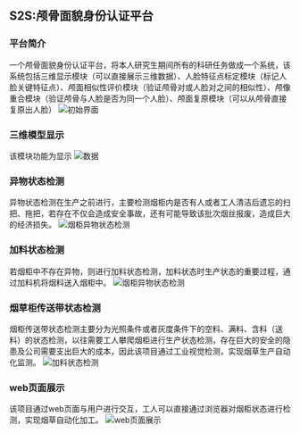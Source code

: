 ## S2S:颅骨面貌身份认证平台

### 平台简介
一个颅骨面貌身份认证平台，将本人研究生期间所有的科研任务做成一个系统，该系统包括三维显示模块（可以直接展示三维数据）、人脸特征点标定模块（标记人脸关键特征点）、颅面相似性评价模块（验证颅骨对或人脸对之间的相似性）、颅像重合模块（验证颅骨与人脸是否为同一个人脸）、颅面复原模块（可以从颅骨直接复原出人脸）
![初始界面](https://github.com/wcyorange/S2S/tree/main/img/start.png)

### 三维模型显示
该模块功能为显示
![数据](https://github.com/wcyorange/S2S/tree/main/img/date1.png)

### 异物状态检测
异物状态检测在生产之前进行，主要检测烟柜内是否有人或者工人清洁后遗忘的扫把、拖把，若存在不仅会造成安全事故，还有可能导致该批次烟丝报废，造成巨大的经济损失。
![烟柜异物状态检测](https://github.com/wcyorange/S2S/tree/main/img/)

### 加料状态检测
若烟柜中不存在异物，则进行加料状态检测，加料状态时生产状态的重要过程，通过加料机将烟料送入烟柜中。
![烟柜异物状态检测](https://github.com/wcyorange/S2S/tree/main/img/)

### 烟草柜传送带状态检测
烟柜传送带状态检测主要分为光照条件或者灰度条件下的空料、满料、含料（送料）的状态检测，以往需要工人攀爬烟柜进行生产状态检测，存在巨大的安全的隐患及公司需要支出巨大的成本，因此该项目通过工业视觉检测，实现烟草生产自动化监测。
![加料状态检测](https://github.com/wcyorange/S2S/tree/main/img/)

### web页面展示
该项目通过web页面与用户进行交互，工人可以直接通过浏览器对烟柜状态进行检测，实现烟草自动化加工。
![web页面展示](https://github.com/wcyorange/S2S/tree/main/img/)
